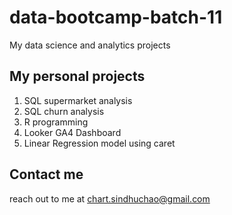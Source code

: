 # data-bootcamp-batch-11
My data science and analytics projects

## My personal projects
1. SQL supermarket analysis
2. SQL churn analysis
3. R programming
4. Looker GA4 Dashboard
5. Linear Regression model using caret

## Contact me
reach out to me at chart.sindhuchao@gmail.com
